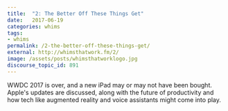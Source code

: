 ```yaml
---
title:  "2: The Better Off These Things Get"
date:   2017-06-19
categories: whims
tags:
- whims
permalink: /2-the-better-off-these-things-get/
external: http://whimsthatwork.fm/2/
image: /assets/posts/whimsthatworklogo.jpg
discourse_topic_id: 891
---
```

WWDC 2017 is over, and a new iPad may or may not have been bought. Apple's updates are discussed, along with the future of productivity and how tech like augmented reality and voice assistants might come into play.
<!--more-->